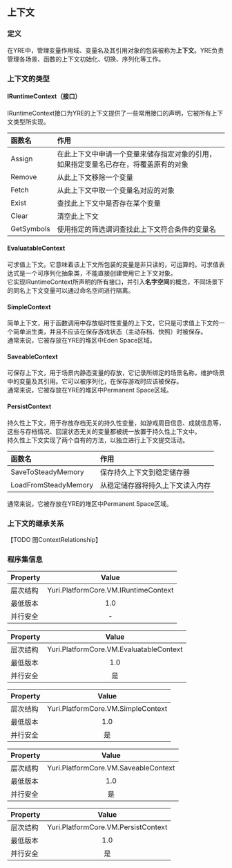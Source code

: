 ﻿## 上下文

### 定义
在YRE中，管理变量作用域、变量名及其引用对象的包装被称为**上下文**。YRE负责管理各场景、函数的上下文初始化、切换、序列化等工作。<br/>

### 上下文的类型

#### IRuntimeContext（接口）
IRuntimeContext接口为YRE的上下文提供了一些常用接口的声明，它被所有上下文类型所实现。

| 函数名 | 作用 |
| :-------- | :-------- |
| Assign | 在此上下文中申请一个变量来储存指定对象的引用，如果指定变量名已存在，将覆盖原有的对象 |
| Remove | 从此上下文移除一个变量 |
| Fetch | 从此上下文中取一个变量名对应的对象 |
| Exist | 查找此上下文中是否存在某个变量 |
| Clear | 清空此上下文 |
| GetSymbols | 使用指定的筛选谓词查找此上下文符合条件的变量名 |

#### EvaluatableContext
可求值上下文。它意味着该上下文所包装的变量是非只读的，可运算的。可求值表达式是一个可序列化抽象类，不能直接创建使用它上下文对象。<br/>
它实现IRuntimeContext所声明的所有接口，并引入**名字空间**的概念，不同场景下的同名上下文变量可以通过命名空间进行隔离。<br/>

#### SimpleContext
简单上下文，用于函数调用中存放临时性变量的上下文，它只是可求值上下文的一个简单派生类，并且不应该在保存游戏状态（主动存档、快照）时被保存。<br/>
通常来说，它被存放在YRE的堆区中Eden Space区域。

#### SaveableContext
可保存上下文，用于场景内静态变量的存放，它记录所绑定的场景名称，维护场景中的变量及其引用。它可以被序列化，在保存游戏时应该被保存。<br/>
通常来说，它被存放在YRE的堆区中Permanent Space区域。

#### PersistContext
持久性上下文，用于存放存档无关的持久性变量，如游戏周目信息、成就信息等，这些与存档情况、回滚状态无关的变量都被统一放置于持久性上下文中。<br/>
持久性上下文实现了两个自有的方法，以独立进行上下文提交活动。

| 函数名 | 作用 |
| :-------- | :-------- |
| SaveToSteadyMemory | 保存持久上下文到稳定储存器 |
| LoadFromSteadyMemory | 从稳定储存器将持久上下文读入内存 |

通常来说，它被存放在YRE的堆区中Permanent Space区域。

### 上下文的继承关系

【TODO 图ContextRelationship】

### 程序集信息
| Property | Value |
| :-------- | :--------: |
| 层次结构   | Yuri.PlatformCore.VM.IRuntimeContext |
| 最低版本   | 1.0 |
| 并行安全   | - |

| Property | Value |
| :-------- | :--------: |
| 层次结构   | Yuri.PlatformCore.VM.EvaluatableContext |
| 最低版本   | 1.0 |
| 并行安全   | 是 |

| Property | Value |
| :-------- | :--------: |
| 层次结构   | Yuri.PlatformCore.VM.SimpleContext |
| 最低版本   | 1.0 |
| 并行安全   | 是 |

| Property | Value |
| :-------- | :--------: |
| 层次结构   | Yuri.PlatformCore.VM.SaveableContext |
| 最低版本   | 1.0 |
| 并行安全   | 是 |

| Property | Value |
| :-------- | :--------: |
| 层次结构   | Yuri.PlatformCore.VM.PersistContext |
| 最低版本   | 1.0 |
| 并行安全   | 是 |